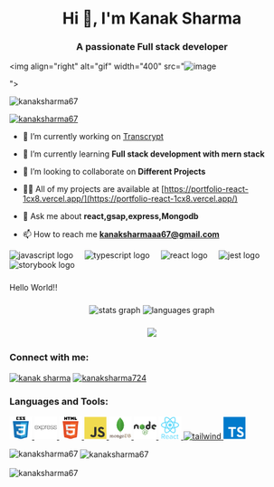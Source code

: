 <h1 align="center">Hi 👋, I'm Kanak Sharma</h1>
<h3 align="center">A passionate Full stack developer</h3>

<img align="right" alt="gif" width="400" src="![image](https://github.com/user-attachments/assets/6a26e7ad-637f-49cd-b52c-356cfc69d099)

">

<p align="left"> <img src="https://komarev.com/ghpvc/?username=kanaksharma67&label=Profile%20views&color=0e75b6&style=flat" alt="kanaksharma67" /> </p>

<p align="left"> <a href="https://github.com/ryo-ma/github-profile-trophy"><img src="https://github-profile-trophy.vercel.app/?username=kanaksharma67" alt="kanaksharma67" /></a> </p>

- 🔭 I’m currently working on [Transcrypt](https://github.com/kanaksharma67/transccrypt)

- 🌱 I’m currently learning **Full stack development with mern stack**

- 👯 I’m looking to collaborate on **Different Projects**

- 👨‍💻 All of my projects are available at [https://portfolio-react-1cx8.vercel.app/](https://portfolio-react-1cx8.vercel.app/)

- 💬 Ask me about **react,gsap,express,Mongodb**

- 📫 How to reach me **kanaksharmaaa67@gmail.com**




<div align="left">
  <img src="https://cdn.jsdelivr.net/gh/devicons/devicon/icons/javascript/javascript-original.svg" height="40" alt="javascript logo"  />
  <img width="12" />
  <img src="https://cdn.jsdelivr.net/gh/devicons/devicon/icons/typescript/typescript-original.svg" height="40" alt="typescript logo"  />
  <img width="12" />
  <img src="https://cdn.jsdelivr.net/gh/devicons/devicon/icons/react/react-original.svg" height="40" alt="react logo"  />
  <img width="12" />
  <img src="https://cdn.jsdelivr.net/gh/devicons/devicon/icons/jest/jest-plain.svg" height="40" alt="jest logo"  />
  <img width="12" />
  <img src="https://cdn.jsdelivr.net/gh/devicons/devicon/icons/storybook/storybook-original.svg" height="40" alt="storybook logo"  />
</div>

###

<p align="left">Hello World!!</p>

###



###

<div align="center">
  <img src="https://github-readme-stats.vercel.app/api?username=kanaksharma67&hide_title=false&hide_rank=false&show_icons=true&include_all_commits=true&count_private=true&disable_animations=false&theme=dracula&locale=en&hide_border=false&order=1" height="150" alt="stats graph"  />
  <img src="https://github-readme-stats.vercel.app/api/top-langs?username=kanaksharma67&locale=en&hide_title=false&layout=compact&card_width=320&langs_count=5&theme=dracula&hide_border=false&order=2" height="150" alt="languages graph"  />
</div>

###

<div align="center">
  <img src="https://profile-counter.glitch.me/kanaksharma67/count.svg?"  />
</div>

###

<h3 align="left">Connect with me:</h3>
<p align="left">
<a href="https://linkedin.com/in/kanak sharma" target="blank"><img align="center" src="https://raw.githubusercontent.com/rahuldkjain/github-profile-readme-generator/master/src/images/icons/Social/linked-in-alt.svg" alt="kanak sharma" height="30" width="40" /></a>
<a href="https://instagram.com/kanaksharma724" target="blank"><img align="center" src="https://raw.githubusercontent.com/rahuldkjain/github-profile-readme-generator/master/src/images/icons/Social/instagram.svg" alt="kanaksharma724" height="30" width="40" /></a>
</p>

<h3 align="left">Languages and Tools:</h3>
<p align="left"> <a href="https://www.w3schools.com/css/" target="_blank" rel="noreferrer"> <img src="https://raw.githubusercontent.com/devicons/devicon/master/icons/css3/css3-original-wordmark.svg" alt="css3" width="40" height="40"/> </a> <a href="https://expressjs.com" target="_blank" rel="noreferrer"> <img src="https://raw.githubusercontent.com/devicons/devicon/master/icons/express/express-original-wordmark.svg" alt="express" width="40" height="40"/> </a> <a href="https://www.w3.org/html/" target="_blank" rel="noreferrer"> <img src="https://raw.githubusercontent.com/devicons/devicon/master/icons/html5/html5-original-wordmark.svg" alt="html5" width="40" height="40"/> </a> <a href="https://developer.mozilla.org/en-US/docs/Web/JavaScript" target="_blank" rel="noreferrer"> <img src="https://raw.githubusercontent.com/devicons/devicon/master/icons/javascript/javascript-original.svg" alt="javascript" width="40" height="40"/> </a> <a href="https://www.mongodb.com/" target="_blank" rel="noreferrer"> <img src="https://raw.githubusercontent.com/devicons/devicon/master/icons/mongodb/mongodb-original-wordmark.svg" alt="mongodb" width="40" height="40"/> </a> <a href="https://nodejs.org" target="_blank" rel="noreferrer"> <img src="https://raw.githubusercontent.com/devicons/devicon/master/icons/nodejs/nodejs-original-wordmark.svg" alt="nodejs" width="40" height="40"/> </a> <a href="https://reactjs.org/" target="_blank" rel="noreferrer"> <img src="https://raw.githubusercontent.com/devicons/devicon/master/icons/react/react-original-wordmark.svg" alt="react" width="40" height="40"/> </a> <a href="https://tailwindcss.com/" target="_blank" rel="noreferrer"> <img src="https://www.vectorlogo.zone/logos/tailwindcss/tailwindcss-icon.svg" alt="tailwind" width="40" height="40"/> </a> <a href="https://www.typescriptlang.org/" target="_blank" rel="noreferrer"> <img src="https://raw.githubusercontent.com/devicons/devicon/master/icons/typescript/typescript-original.svg" alt="typescript" width="40" height="40"/> </a> </p>

<p><img align="left" src="https://github-readme-stats.vercel.app/api/top-langs?username=kanaksharma67&show_icons=true&locale=en&layout=compact" alt="kanaksharma67" /></p>

<p>&nbsp;<img align="center" src="https://github-readme-stats.vercel.app/api?username=kanaksharma67&show_icons=true&locale=en" alt="kanaksharma67" /></p>

<p><img align="center" src="https://github-readme-streak-stats.herokuapp.com/?user=kanaksharma67&" alt="kanaksharma67" /></p>
